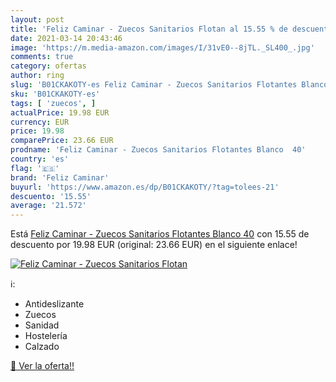 ```yaml
---
layout: post
title: 'Feliz Caminar - Zuecos Sanitarios Flotan al 15.55 % de descuento'
date: 2021-03-14 20:43:46
image: 'https://m.media-amazon.com/images/I/31vE0--8jTL._SL400_.jpg'
comments: true
category: ofertas
author: ring
slug: 'B01CKAKOTY-es Feliz Caminar - Zuecos Sanitarios Flotantes Blanco 40'
sku: 'B01CKAKOTY-es'
tags: [ 'zuecos', ]
actualPrice: 19.98 EUR
currency: EUR
price: 19.98
comparePrice: 23.66 EUR
prodname: 'Feliz Caminar - Zuecos Sanitarios Flotantes Blanco  40'
country: 'es'
flag: '🇪🇸'
brand: 'Feliz Caminar'
buyurl: 'https://www.amazon.es/dp/B01CKAKOTY/?tag=tolees-21'
descuento: '15.55'
average: '21.572'
---
```


Está [Feliz Caminar - Zuecos Sanitarios Flotantes Blanco  40](https://www.amazon.es/dp/B01CKAKOTY/?tag=tolees-21) con 15.55 de descuento por 19.98 EUR (original: 23.66 EUR) en el siguiente enlace!

[![Feliz Caminar - Zuecos Sanitarios Flotan](https://m.media-amazon.com/images/I/31vE0--8jTL._SL400_.jpg)](https://www.amazon.es/dp/B01CKAKOTY/?tag=tolees-21)

ℹ️:

- Antideslizante
- Zuecos
- Sanidad
- Hostelería
- Calzado

[🛒 Ver la oferta!!](https://www.amazon.es/dp/B01CKAKOTY/?tag=tolees-21)
